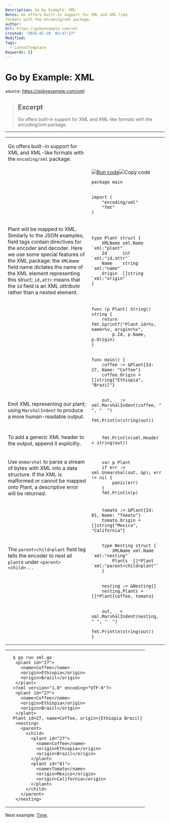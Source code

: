 ```yaml
---
Description: Go by Example: XML
Notes: Go offers built-in support for XML and XML-like
formats with the encoding/xml package.
author: 
Url: https://gobyexample.com/xml
Created: "2025-01-29  02:47:27"
Modified: 
Tags:
  - LatextTemplate
Keywords: []
---
```


# Go by Example: XML

source: https://gobyexample.com/xml

> ## Excerpt
> Go offers built-in support for XML and XML-like
formats with the encoding/xml package.

---
<table><tbody><tr><td><p>Go offers built-in support for XML and XML-like formats with the <code>encoding/xml</code> package.</p></td><td></td></tr><tr><td></td><td><a href="https://go.dev/play/p/vsP5mIrNJOG"><img title="Run code" src="https://gobyexample.com/play.png"></a><img title="Copy code" src="https://gobyexample.com/clipboard.png"><pre><code><span><span><span>package</span> <span>main</span></span></span></code></pre></td></tr><tr><td></td><td><pre><code><span><span><span>import</span> <span>(</span>
</span></span><span><span>    <span>"encoding/xml"</span>
</span></span><span><span>    <span>"fmt"</span>
</span></span><span><span><span>)</span></span></span></code></pre></td></tr><tr><td><p>Plant will be mapped to XML. Similarly to the JSON examples, field tags contain directives for the encoder and decoder. Here we use some special features of the XML package: the <code>XMLName</code> field name dictates the name of the XML element representing this struct; <code>id,attr</code> means that the <code>Id</code> field is an XML <em>attribute</em> rather than a nested element.</p></td><td><pre><code><span><span><span>type</span> <span>Plant</span> <span>struct</span> <span>{</span>
</span></span><span><span>    <span>XMLName</span> <span>xml</span><span>.</span><span>Name</span> <span>`xml:"plant"`</span>
</span></span><span><span>    <span>Id</span>      <span>int</span>      <span>`xml:"id,attr"`</span>
</span></span><span><span>    <span>Name</span>    <span>string</span>   <span>`xml:"name"`</span>
</span></span><span><span>    <span>Origin</span>  <span>[]</span><span>string</span> <span>`xml:"origin"`</span>
</span></span><span><span><span>}</span></span></span></code></pre></td></tr><tr><td></td><td><pre><code><span><span><span>func</span> <span>(</span><span>p</span> <span>Plant</span><span>)</span> <span>String</span><span>()</span> <span>string</span> <span>{</span>
</span></span><span><span>    <span>return</span> <span>fmt</span><span>.</span><span>Sprintf</span><span>(</span><span>"Plant id=%v, name=%v, origin=%v"</span><span>,</span>
</span></span><span><span>        <span>p</span><span>.</span><span>Id</span><span>,</span> <span>p</span><span>.</span><span>Name</span><span>,</span> <span>p</span><span>.</span><span>Origin</span><span>)</span>
</span></span><span><span><span>}</span></span></span></code></pre></td></tr><tr><td></td><td><pre><code><span><span><span>func</span> <span>main</span><span>()</span> <span>{</span>
</span></span><span><span>    <span>coffee</span> <span>:=</span> <span>&amp;</span><span>Plant</span><span>{</span><span>Id</span><span>:</span> <span>27</span><span>,</span> <span>Name</span><span>:</span> <span>"Coffee"</span><span>}</span>
</span></span><span><span>    <span>coffee</span><span>.</span><span>Origin</span> <span>=</span> <span>[]</span><span>string</span><span>{</span><span>"Ethiopia"</span><span>,</span> <span>"Brazil"</span><span>}</span></span></span></code></pre></td></tr><tr><td><p>Emit XML representing our plant; using <code>MarshalIndent</code> to produce a more human-readable output.</p></td><td><pre><code><span><span>    <span>out</span><span>,</span> <span>_</span> <span>:=</span> <span>xml</span><span>.</span><span>MarshalIndent</span><span>(</span><span>coffee</span><span>,</span> <span>" "</span><span>,</span> <span>"  "</span><span>)</span>
</span></span><span><span>    <span>fmt</span><span>.</span><span>Println</span><span>(</span><span>string</span><span>(</span><span>out</span><span>))</span></span></span></code></pre></td></tr><tr><td><p>To add a generic XML header to the output, append it explicitly.</p></td><td><pre><code><span><span>    <span>fmt</span><span>.</span><span>Println</span><span>(</span><span>xml</span><span>.</span><span>Header</span> <span>+</span> <span>string</span><span>(</span><span>out</span><span>))</span></span></span></code></pre></td></tr><tr><td><p>Use <code>Unmarshal</code> to parse a stream of bytes with XML into a data structure. If the XML is malformed or cannot be mapped onto Plant, a descriptive error will be returned.</p></td><td><pre><code><span><span>    <span>var</span> <span>p</span> <span>Plant</span>
</span></span><span><span>    <span>if</span> <span>err</span> <span>:=</span> <span>xml</span><span>.</span><span>Unmarshal</span><span>(</span><span>out</span><span>,</span> <span>&amp;</span><span>p</span><span>);</span> <span>err</span> <span>!=</span> <span>nil</span> <span>{</span>
</span></span><span><span>        <span>panic</span><span>(</span><span>err</span><span>)</span>
</span></span><span><span>    <span>}</span>
</span></span><span><span>    <span>fmt</span><span>.</span><span>Println</span><span>(</span><span>p</span><span>)</span></span></span></code></pre></td></tr><tr><td></td><td><pre><code><span><span>    <span>tomato</span> <span>:=</span> <span>&amp;</span><span>Plant</span><span>{</span><span>Id</span><span>:</span> <span>81</span><span>,</span> <span>Name</span><span>:</span> <span>"Tomato"</span><span>}</span>
</span></span><span><span>    <span>tomato</span><span>.</span><span>Origin</span> <span>=</span> <span>[]</span><span>string</span><span>{</span><span>"Mexico"</span><span>,</span> <span>"California"</span><span>}</span></span></span></code></pre></td></tr><tr><td><p>The <code>parent&gt;child&gt;plant</code> field tag tells the encoder to nest all <code>plant</code>s under <code>&lt;parent&gt;&lt;child&gt;...</code></p></td><td><pre><code><span><span>    <span>type</span> <span>Nesting</span> <span>struct</span> <span>{</span>
</span></span><span><span>        <span>XMLName</span> <span>xml</span><span>.</span><span>Name</span> <span>`xml:"nesting"`</span>
</span></span><span><span>        <span>Plants</span>  <span>[]</span><span>*</span><span>Plant</span> <span>`xml:"parent&gt;child&gt;plant"`</span>
</span></span><span><span>    <span>}</span></span></span></code></pre></td></tr><tr><td></td><td><pre><code><span><span>    <span>nesting</span> <span>:=</span> <span>&amp;</span><span>Nesting</span><span>{}</span>
</span></span><span><span>    <span>nesting</span><span>.</span><span>Plants</span> <span>=</span> <span>[]</span><span>*</span><span>Plant</span><span>{</span><span>coffee</span><span>,</span> <span>tomato</span><span>}</span></span></span></code></pre></td></tr><tr><td></td><td><pre><code><span><span>    <span>out</span><span>,</span> <span>_</span> <span>=</span> <span>xml</span><span>.</span><span>MarshalIndent</span><span>(</span><span>nesting</span><span>,</span> <span>" "</span><span>,</span> <span>"  "</span><span>)</span>
</span></span><span><span>    <span>fmt</span><span>.</span><span>Println</span><span>(</span><span>string</span><span>(</span><span>out</span><span>))</span>
</span></span><span><span><span>}</span></span></span></code></pre></td></tr></tbody></table>

<table><tbody><tr><td></td><td><pre><code><span><span><span>$</span> go run xml.go
</span></span><span><span><span> &lt;plant id="27"&gt;
</span></span></span><span><span><span>   &lt;name&gt;Coffee&lt;/name&gt;
</span></span></span><span><span><span>   &lt;origin&gt;Ethiopia&lt;/origin&gt;
</span></span></span><span><span><span>   &lt;origin&gt;Brazil&lt;/origin&gt;
</span></span></span><span><span><span> &lt;/plant&gt;
</span></span></span><span><span><span>&lt;?xml version="1.0" encoding="UTF-8"?&gt;
</span></span></span><span><span><span> &lt;plant id="27"&gt;
</span></span></span><span><span><span>   &lt;name&gt;Coffee&lt;/name&gt;
</span></span></span><span><span><span>   &lt;origin&gt;Ethiopia&lt;/origin&gt;
</span></span></span><span><span><span>   &lt;origin&gt;Brazil&lt;/origin&gt;
</span></span></span><span><span><span> &lt;/plant&gt;
</span></span></span><span><span><span>Plant id=27, name=Coffee, origin=[Ethiopia Brazil]
</span></span></span><span><span><span> &lt;nesting&gt;
</span></span></span><span><span><span>   &lt;parent&gt;
</span></span></span><span><span><span>     &lt;child&gt;
</span></span></span><span><span><span>       &lt;plant id="27"&gt;
</span></span></span><span><span><span>         &lt;name&gt;Coffee&lt;/name&gt;
</span></span></span><span><span><span>         &lt;origin&gt;Ethiopia&lt;/origin&gt;
</span></span></span><span><span><span>         &lt;origin&gt;Brazil&lt;/origin&gt;
</span></span></span><span><span><span>       &lt;/plant&gt;
</span></span></span><span><span><span>       &lt;plant id="81"&gt;
</span></span></span><span><span><span>         &lt;name&gt;Tomato&lt;/name&gt;
</span></span></span><span><span><span>         &lt;origin&gt;Mexico&lt;/origin&gt;
</span></span></span><span><span><span>         &lt;origin&gt;California&lt;/origin&gt;
</span></span></span><span><span><span>       &lt;/plant&gt;
</span></span></span><span><span><span>     &lt;/child&gt;
</span></span></span><span><span><span>   &lt;/parent&gt;
</span></span></span><span><span><span> &lt;/nesting&gt;</span></span></span></code></pre></td></tr></tbody></table>

Next example: [Time](https://gobyexample.com/time).
